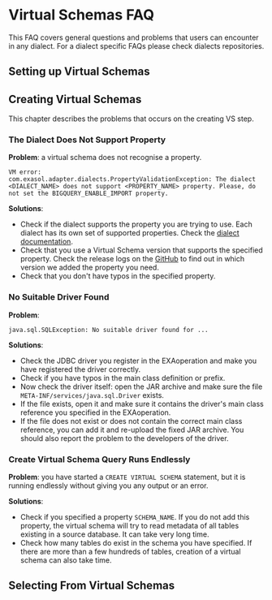 # Virtual Schemas FAQ

This FAQ covers general questions and problems that users can encounter in any dialect.
For a dialect specific FAQs please check dialects repositories.

## Setting up Virtual Schemas

## Creating Virtual Schemas

This chapter describes the problems that occurs on the creating VS step.

### The Dialect Does Not Support Property

**Problem**: a virtual schema does not recognise a property.

```
VM error:
com.exasol.adapter.dialects.PropertyValidationException: The dialect <DIALECT_NAME> does not support <PROPERTY_NAME> property. Please, do not set the BIGQUERY_ENABLE_IMPORT property.
```

**Solutions**:

- Check if the dialect supports the property you are trying to use. Each dialect has its own set of supported properties. Check the [dialect documentation][dialects].
- Check that you use a Virtual Schema version that supports the specified property. Check the release logs on the [GitHub][dialects] to find out in which version we added the property you need.
- Check that you don't have typos in the specified property.

### No Suitable Driver Found

**Problem**:

```
java.sql.SQLException: No suitable driver found for ...
```

**Solutions**:

- Check the JDBC driver you register in the EXAoperation and make you have registered the driver correctly.
- Check if you have typos in the main class definition or prefix.
- Now check the driver itself: open the JAR archive and make sure the file `META-INF/services/java.sql.Driver` exists.
- If the file exists, open it and make sure it contains the driver's main class reference you specified in the EXAoperation.
- If the file does not exist or does not contain the correct main class reference, you can add it and re-upload the fixed JAR archive. You should also report the problem to the developers of the driver.

### Create Virtual Schema Query Runs Endlessly

**Problem**: you have started a `CREATE VIRTUAL SCHEMA` statement, but it is running endlessly without giving you any output or an error.

**Solutions**:

- Check if you specified a property `SCHEMA_NAME`. If you do not add this property, the virtual schema will try to read metadata of all tables existing in a source database. It can take very long time.
- Check how many tables do exist in the schema you have specified. If there are more than a few hundreds of tables, creation of a virtual schema can also take time.

## Selecting From Virtual Schemas

[dialects]: dialects.md

[github-releases]: https://github.com/exasol/virtual-schemas/releases